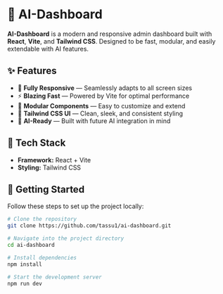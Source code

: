 # 🤖 AI-Dashboard

**AI-Dashboard** is a modern and responsive admin dashboard built with **React**, **Vite**, and **Tailwind CSS**. Designed to be fast, modular, and easily extendable with AI features.

## ✨ Features

- 📱 **Fully Responsive** — Seamlessly adapts to all screen sizes
- ⚡ **Blazing Fast** — Powered by Vite for optimal performance
- 🧩 **Modular Components** — Easy to customize and extend
- 🎨 **Tailwind CSS UI** — Clean, sleek, and consistent styling
- 🧠 **AI-Ready** — Built with future AI integration in mind

## 🧰 Tech Stack

- **Framework:** React + Vite
- **Styling:** Tailwind CSS

## 🚀 Getting Started

Follow these steps to set up the project locally:

```bash
# Clone the repository
git clone https://github.com/tassu1/ai-dashboard.git

# Navigate into the project directory
cd ai-dashboard

# Install dependencies
npm install

# Start the development server
npm run dev
